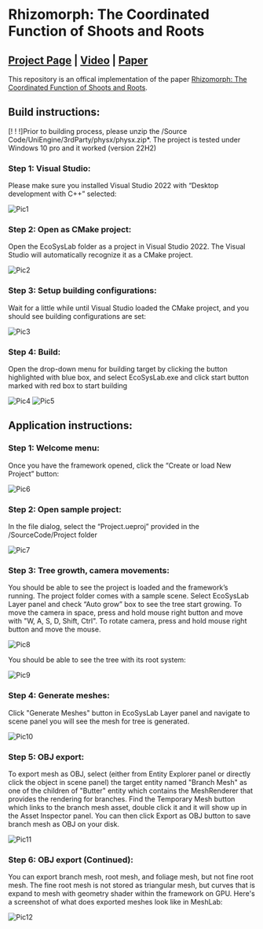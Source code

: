 # Rhizomorph: The Coordinated Function of Shoots and Roots

## [Project Page](https://storage.googleapis.com/pirk.io/projects/rhizomorph/index.html) | [Video](https://vimeo.com/819321601) | [Paper](https://dl.acm.org/doi/pdf/10.1145/3592145)
This repository is an offical implementation of the paper [Rhizomorph: The Coordinated Function of Shoots and Roots](https://storage.googleapis.com/pirk.io/projects/rhizomorph/index.html).

## Build instructions:
[! ! !]Prior to building process, please unzip the /Source Code/UniEngine/3rdParty/physx/physx.zip*.
The project is tested under Windows 10 pro and it worked (version 22H2)

### Step 1: Visual Studio:
Please make sure you installed Visual Studio 2022 with “Desktop development with C++” selected:

![Pic1](/Resources/GitHub/Picture1.png?raw=true "Pic1")

### Step 2: Open as CMake project:
Open the EcoSysLab folder as a project in Visual Studio 2022. The Visual Studio will automatically recognize it as a 
CMake project.

![Pic2](/Resources/GitHub/Picture2.png?raw=true "Pic2")

### Step 3: Setup building configurations:
Wait for a little while until Visual Studio loaded the CMake project, and you should see building configurations 
are set:

![Pic3](/Resources/GitHub/Picture3.png?raw=true "Pic3")

### Step 4: Build:
Open the drop-down menu for building target by clicking the button highlighted with blue box, and select 
EcoSysLab.exe and click start button marked with red box to start building

![Pic4](/Resources/GitHub/Picture4.png?raw=true "Pic4")
![Pic5](/Resources/GitHub/Picture5.png?raw=true "Pic5")

## Application instructions:
### Step 1: Welcome menu:
Once you have the framework opened, click the “Create or load New Project” button:

![Pic6](/Resources/GitHub/Picture6.png?raw=true "Pic6")

### Step 2: Open sample project:
In the file dialog, select the “Project.ueproj” provided in the /SourceCode/Project folder

![Pic7](/Resources/GitHub/Picture7.png?raw=true "Pic7")

### Step 3: Tree growth, camera movements:
You should be able to see the project is loaded and the framework’s running. The project folder comes with a sample scene. Select EcoSysLab Layer panel and check “Auto grow” box to see the tree start growing. To move the camera in space, press and hold mouse right button and move with "W, A, S, D, Shift, Ctrl". To rotate camera, press and hold mouse right button and move the mouse.

![Pic8](/Resources/GitHub/Picture8.png?raw=true "Pic8")

You should be able to see the tree with its root system:

![Pic9](/Resources/GitHub/Picture9.png?raw=true "Pic9")

### Step 4: Generate meshes:
Click "Generate Meshes" button in EcoSysLab Layer panel and navigate to scene panel you will see the mesh for tree is generated.

![Pic10](/Resources/GitHub/Picture10.png?raw=true "Pic10")

### Step 5: OBJ export:
To export mesh as OBJ, select (either from Entity Explorer panel or directly click the object in scene panel) the target entity named "Branch Mesh" as one of the children of "Butter" entity which contains the MeshRenderer that provides the rendering for branches.
Find the Temporary Mesh button which links to the branch mesh asset, double click it and it will show up in the Asset Inspector panel. You can then click Export as OBJ button to save branch mesh as OBJ on your disk.

![Pic11](/Resources/GitHub/Picture11.png?raw=true "Pic11")

### Step 6: OBJ export (Continued):
You can export branch mesh, root mesh, and foliage mesh, but not fine root mesh. The fine root mesh is not stored as triangular mesh, but curves that is expand to mesh with geometry shader within the framework on GPU. Here's a screenshot of what does exported meshes look like in MeshLab:

![Pic12](/Resources/GitHub/Picture12.png?raw=true "Pic12")
